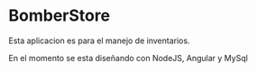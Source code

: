 # BomberStore
Esta aplicacion es para el manejo de inventarios.

En el momento se esta diseñando con NodeJS, Angular y MySql

